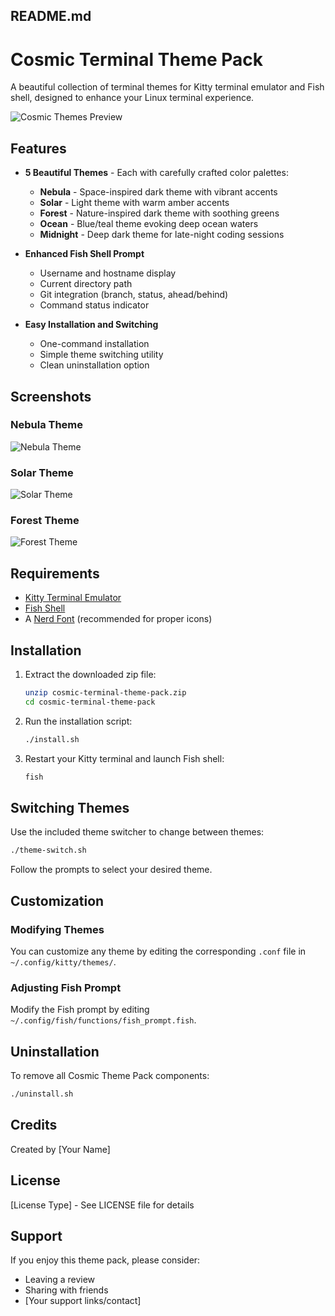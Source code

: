 ## README.md
# Cosmic Terminal Theme Pack

A beautiful collection of terminal themes for Kitty terminal emulator and Fish shell, designed to enhance your Linux terminal experience.

![Cosmic Themes Preview](screenshots/cosmic-themes-preview.png)

## Features

- **5 Beautiful Themes** - Each with carefully crafted color palettes:
  - **Nebula** - Space-inspired dark theme with vibrant accents
  - **Solar** - Light theme with warm amber accents
  - **Forest** - Nature-inspired dark theme with soothing greens
  - **Ocean** - Blue/teal theme evoking deep ocean waters
  - **Midnight** - Deep dark theme for late-night coding sessions

- **Enhanced Fish Shell Prompt**
  - Username and hostname display
  - Current directory path
  - Git integration (branch, status, ahead/behind)
  - Command status indicator

- **Easy Installation and Switching**
  - One-command installation
  - Simple theme switching utility
  - Clean uninstallation option

## Screenshots

### Nebula Theme
![Nebula Theme](screenshots/nebula-theme.png)

### Solar Theme
![Solar Theme](screenshots/solar-theme.png)

### Forest Theme
![Forest Theme](screenshots/forest-theme.png)

## Requirements

- [Kitty Terminal Emulator](https://sw.kovidgoyal.net/kitty/)
- [Fish Shell](https://fishshell.com/)
- A [Nerd Font](https://www.nerdfonts.com/) (recommended for proper icons)

## Installation

1. Extract the downloaded zip file:
   ```bash
   unzip cosmic-terminal-theme-pack.zip
   cd cosmic-terminal-theme-pack
   ```

2. Run the installation script:
   ```bash
   ./install.sh
   ```

3. Restart your Kitty terminal and launch Fish shell:
   ```bash
   fish
   ```

## Switching Themes

Use the included theme switcher to change between themes:

```bash
./theme-switch.sh
```

Follow the prompts to select your desired theme.

## Customization

### Modifying Themes

You can customize any theme by editing the corresponding `.conf` file in `~/.config/kitty/themes/`.

### Adjusting Fish Prompt

Modify the Fish prompt by editing `~/.config/fish/functions/fish_prompt.fish`.

## Uninstallation

To remove all Cosmic Theme Pack components:

```bash
./uninstall.sh
```

## Credits

Created by [Your Name]

## License

[License Type] - See LICENSE file for details

## Support

If you enjoy this theme pack, please consider:
- Leaving a review
- Sharing with friends
- [Your support links/contact]